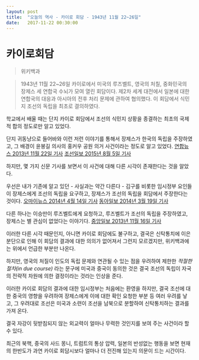```yaml
---
layout: post
title:  "오늘의 역사 - 카이로 회담 - 1943년 11월 22~26일"
date:   2017-11-22 00:30:00
---
```


카이로회담
=========

>위키백과

>1943년 11월 22~26일 카이로에서 미국의 루즈벨트, 영국의 처칠, 중화민국의 장제스 세 연합국 수뇌가 모여 열린 회담이다. 제2차 세계 대전에서 일본에 대한 연합국의 대응과 아시아의 전후 처리 문제에 관하여 협의했다. 이 회담에서 식민지 조선의 독립을 최초로 결의하였다.



학교에서 배울 때는 단지 카이로 회담에서 조선의 식민지 상황을 종결하는 최초의 국제적 합의 정도로만 알고 있었다.

단지 귀동냥으로 들어바와 이런 저런 이야기를 통해서 장제스가 한국의 독립을 주장하였고, 그 배경이 윤봉길 의사의 홍커우 공원 의거 사건이라는 정도로 알고 있었다.
[연합뉴스 2013년 11월 22일 기사](http://www.yonhapnews.co.kr/international/2013/11/22/0605000000AKR20131122008700079.HTML)
[조선일보 2015년 8월 5일 기사](http://news.chosun.com/site/data/html_dir/2015/08/04/2015080402231.html?Dep0=twitter&d=2015080402231)

하지만, 몇 가지 신문 기사를 보면서 이 사건에 대해 다른 시각이 존재한다는 것을 알았다.

우선은 내가 기존에 알고 있던 - 사실과는 약간 다른다 - 김구를 비롯한 임시정부 요인들이 장제스에게 조선의 독립을 요구하고, 장제스가 조선의 독립을 회담에서 주장한다는 것이다.
[오마이뉴스 2014년 4월 14일 기사](http://www.ohmynews.com/NWS_Web/View/at_pg.aspx?CNTN_CD=A0001980308)
[동아일보 2014년 3월 19일 기사](http://news.donga.com/Culture/more23/3/all/20140319/61823420/1)

다른 하나는 이승만이 루즈벨트에게 요청하고, 루즈벨트가 조선의 독립을 주장하였고, 장제스는 별 관심이 없었다는 이야기다.
[중앙일보 2013년 11월 16일 기사](http://news.joins.com/article/13150385)



이러한 다른 시각 때문인지, 아니면 카이로 회담에도 불구하고, 결국은 신탁통치에 이은 분단으로 인해 이 회담의 결과에 대한 의의가 없어져서 그런지 모르겠지만, 위키백과에는 위에서 언급한 부분만 나온다.

하지만, 영국의 처질이 인도의 독립 문제와 연관될 수 있는 점을 우려하여 제한한 *적절한 절차(in due course)* 라는 문구에 미국과 중국이 동의한 것은 결국 조선의 독립이 자국의 전략적 차원에 의한 결정이라는 것라는 인상을 준다.

이러한 카이로 회담의 결과에 대한 임시정부는 처음에는 환영을 하지만, 결국 조선에 대한 중국의 영향을 우려하여 장제스에게 이에 대한 확인 요청한 부분 등 여러 우려를 낳고, 그 우려대로 조선은 미국과 소련이 조선을 남북으로 분할하여 신탁통치하는 결과를 가져 온다.

결국 자강이 뒷받침되지 않는 외교력이 얼마나 무력한 것인지를 보여 주는 사건이라 할 수 있다.

최근의 북핵, 중국의 사드 몽니, 트럼트의 통상 압력, 일본의 반성없는 행동을 보면 현재의 한반도가 과연 카이로 회담시보다 얼마나 더 전진해 있는지 의문이 드는 시간이다.
